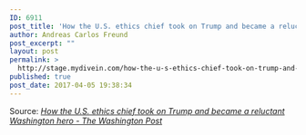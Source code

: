 ```yaml
---
ID: 6911
post_title: 'How the U.S. ethics chief took on Trump and became a reluctant Washington hero &#8211; The Washington Post'
author: Andreas Carlos Freund
post_excerpt: ""
layout: post
permalink: >
  http://stage.mydivein.com/how-the-u-s-ethics-chief-took-on-trump-and-became-a-reluctant-washington-hero-the-washington-post/
published: true
post_date: 2017-04-05 19:38:34
---
```

Source: <em><a href="https://www.washingtonpost.com/lifestyle/magazine/how-the-us-ethics-chief-took-on-trump-and-became-a-reluctant-washington-hero/2017/03/28/30d5b024-ff5b-11e6-8ebe-6e0dbe4f2bca_story.html?hpid=hp_hp-top-table-main_shaub-120pm%3Ahomepage%2Fstory&amp;utm_term=.2eda2bfe6850">How the U.S. ethics chief took on Trump and became a reluctant Washington hero - The Washington Post</a></em>